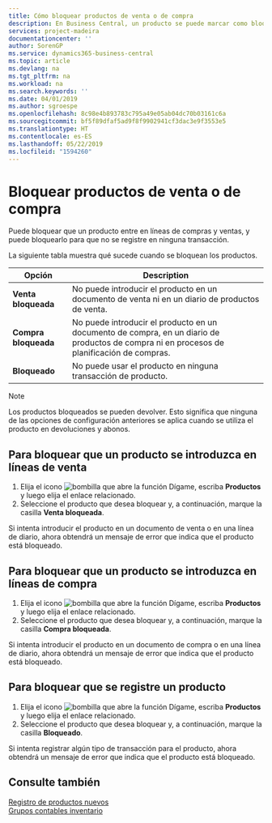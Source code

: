 ```yaml
---
title: Cómo bloquear productos de venta o de compra
description: En Business Central, un producto se puede marcar como bloqueado para ventas, bloqueado para compras o bloqueado para todos los propósitos.
services: project-madeira
documentationcenter: ''
author: SorenGP
ms.service: dynamics365-business-central
ms.topic: article
ms.devlang: na
ms.tgt_pltfrm: na
ms.workload: na
ms.search.keywords: ''
ms.date: 04/01/2019
ms.author: sgroespe
ms.openlocfilehash: 8c98e4b893783c795a49e05ab04dc70b03161c6a
ms.sourcegitcommit: bf5f89dfaf5ad9f8f9902941cf3dac3e9f3553e5
ms.translationtype: HT
ms.contentlocale: es-ES
ms.lasthandoff: 05/22/2019
ms.locfileid: "1594260"
---
```

# <a name="block-items-from-sales-or-purchasing"></a>Bloquear productos de venta o de compra
Puede bloquear que un producto entre en líneas de compras y ventas, y puede bloquearlo para que no se registre en ninguna transacción.  

La siguiente tabla muestra qué sucede cuando se bloquean los productos.  

|Opción|Description|  
|--------------------|------------|  
|**Venta bloqueada**|No puede introducir el producto en un documento de venta ni en un diario de productos de venta.|  
|**Compra bloqueada**|No puede introducir el producto en un documento de compra, en un diario de productos de compra ni en procesos de planificación de compras.|  
|**Bloqueado**|No puede usar el producto en ninguna transacción de producto.|  

> [!NOTE]
> Los productos bloqueados se pueden devolver. Esto significa que ninguna de las opciones de configuración anteriores se aplica cuando se utiliza el producto en devoluciones y abonos.

## <a name="to-block-an-item-from-being-entered-on-sales-lines"></a>Para bloquear que un producto se introduzca en líneas de venta  

1.  Elija el icono ![bombilla que abre la función Dígame](media/ui-search/search_small.png "Dígame que desea hacer"), escriba **Productos** y luego elija el enlace relacionado.  
2.  Seleccione el producto que desea bloquear y, a continuación, marque la casilla **Venta bloqueada**.  

Si intenta introducir el producto en un documento de venta o en una línea de diario, ahora obtendrá un mensaje de error que indica que el producto está bloqueado.

## <a name="to-block-an-item-from-being-entered-on-purchase-lines"></a>Para bloquear que un producto se introduzca en líneas de compra  

1.  Elija el icono ![bombilla que abre la función Dígame](media/ui-search/search_small.png "Dígame que desea hacer"), escriba **Productos** y luego elija el enlace relacionado.  
2.  Seleccione el producto que desea bloquear y, a continuación, marque la casilla **Compra bloqueada**.  

Si intenta introducir el producto en un documento de compra o en una línea de diario, ahora obtendrá un mensaje de error que indica que el producto está bloqueado.

## <a name="to-block-an-item-from-being-posted"></a>Para bloquear que se registre un producto
1. Elija el icono ![bombilla que abre la función Dígame](media/ui-search/search_small.png "Dígame que desea hacer"), escriba **Productos** y luego elija el enlace relacionado.
2. Seleccione el producto que desea bloquear y, a continuación, marque la casilla **Bloqueado**.

Si intenta registrar algún tipo de transacción para el producto, ahora obtendrá un mensaje de error que indica que el producto está bloqueado.

## <a name="see-also"></a>Consulte también  
[Registro de productos nuevos](inventory-how-register-new-items.md)  
[Grupos contables inventario](inventory-manage-inventory.md)  
